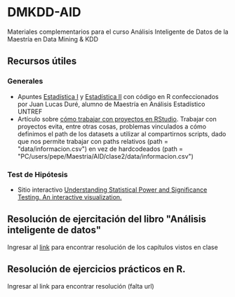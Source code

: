# DMKDD-AID
Materiales complementarios para el curso Análisis Inteligente de Datos de la Maestría en Data Mining &amp; KDD

## Recursos útiles 

### Generales
* Apuntes [Estadística I](https://rpubs.com/nievejuan21/797443) y [Estadística II](https://rpubs.com/nievejuan21/851103) con código en R confeccionados por Juan Lucas Duré, alumno de Maestría en Análisis Estadístico UNTREF
* Artículo sobre [cómo trabajar con proyectos en RStudio](https://support.rstudio.com/hc/en-us/articles/200526207-Using-RStudio-Projects). Trabajar con proyectos evita, entre otras cosas, problemas vinculados a cómo definimos el path de los datasets a utilizar al compartirnos scripts, dado que nos permite trabajar con paths relativos (path = "data/informacion.csv") en vez de hardcodeados (path = "PC/users/pepe/Maestria/AID/clase2/data/informacion.csv")

### Test de Hipótesis
* Sitio interactivo [Understanding Statistical Power and Significance Testing. An interactive visualization.](https://rpsychologist.com/d3/nhst/)

## Resolución de ejercitación del libro "Análisis inteligente de datos"
	
Ingresar al [link](https://github.com/mcnanton/DMKDD-AID/blob/main/Resolucion%20Ejercitacion%20Libro%20Analisis%20Inteligente%20de%20Datos/Indice.md) para encontrar resolución de los capítulos vistos en clase

## Resolución de ejercicios prácticos en R. 

Ingresar al link para encontrar resolución (falta url)
